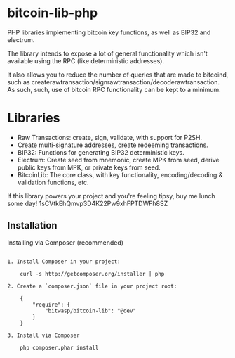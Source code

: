 bitcoin-lib-php
===============

PHP libraries implementing bitcoin key functions, as well as BIP32 and electrum.

The library intends to expose a lot of general functionality which isn't 
available using the RPC (like deterministic addresses). 

It also allows you to reduce the number of queries that are made to bitcoind,
such as createrawtransaction/signrawtransaction/decoderawtransaction. As such,
such, use of bitcoin RPC functionality can be kept to a minimum.

Libraries
===
- Raw Transactions: create, sign, validate, with support for P2SH. 
- Create multi-signature addresses, create redeeming transactions. 
- BIP32: Functions for generating BIP32 deterministic keys.
- Electrum: Create seed from mnemonic, create MPK from seed, derive public keys from MPK, or private keys from seed.
- BitcoinLib: The core class, with key functionality, encoding/decoding & validation functions, etc. 


If this library powers your project and you're feeling tipsy, buy me lunch some day! 1sCVtkEhQmvp3D4K22Pw9xhFPTDWFh8SZ

Installation
------------

Installing via Composer (recommended)
~~~~~~~~~~~~~~~~~~~~~~~~~~~~~~~~~~~~~

1. Install Composer in your project:

    curl -s http://getcomposer.org/installer | php

2. Create a `composer.json` file in your project root:

    {
        "require": {
            "bitwasp/bitcoin-lib": "@dev"
        }
    }

3. Install via Composer

    php composer.phar install

